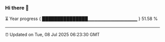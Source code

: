 ### Hi there 👋

⏳ Year progress { ███████████████▁▁▁▁▁▁▁▁▁▁▁▁▁▁▁ } 51.58 %

---

⏰ Updated on Tue, 08 Jul 2025 06:23:30 GMT
